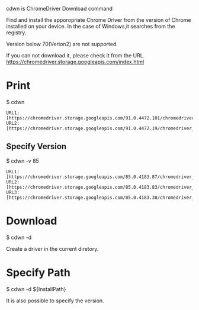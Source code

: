 cdwn is ChromeDriver Download command

Find and install the apporopriate Chrome Driver from the version of Chrome installed on your device.
In the case of Windows,it searches from the registry.

Version below 70(Verion2) are not supported.

If you can not download it, please check it from the URL.
https://chromedriver.storage.googleapis.com/index.html

# Print

$ cdwn

```
URL1:[https://chromedriver.storage.googleapis.com/91.0.4472.101/chromedriver_win32.zip]
URL2:[https://chromedriver.storage.googleapis.com/91.0.4472.19/chromedriver_win32.zip]
```

## Specify Version

$ cdwn -v 85

```
URL1:[https://chromedriver.storage.googleapis.com/85.0.4183.87/chromedriver_win32.zip]
URL2:[https://chromedriver.storage.googleapis.com/85.0.4183.83/chromedriver_win32.zip]
URL3:[https://chromedriver.storage.googleapis.com/85.0.4183.38/chromedriver_win32.zip]
```

# Download

$ cdwn -d

Create a driver in the current diretory.

# Specify Path

$ cdwn -d ${InstallPath}

It is also possible to specify the version.
